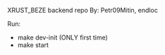 XRUST_BEZE backend repo
By: Petr09Mitin, endloc

Run:
- make dev-init (ONLY first time)
- make start
